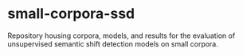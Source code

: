 # small-corpora-ssd
Repository housing corpora, models, and results for the evaluation of unsupervised semantic shift detection models on small corpora.

